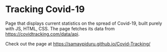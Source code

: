 # Tracking Covid-19

Page that displays current statistics on the spread of Covid-19, built purely with JS, HTML, CSS.
The page fetches its data from https://covidtracking.com/data/api.

Check out the page at https://samaypiduru.github.io/Covid-Tracking/
